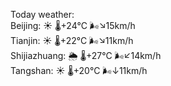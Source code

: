 Today weather:  
Beijing: ☀️   🌡️+24°C 🌬️↘15km/h  
Tianjin: ☀️   🌡️+22°C 🌬️↘11km/h  
Shijiazhuang: 🌦   🌡️+27°C 🌬️↙14km/h  
Tangshan: ☀️   🌡️+20°C 🌬️↓11km/h  

